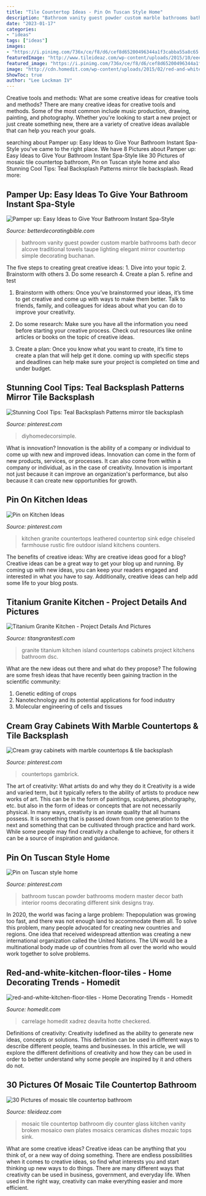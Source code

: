```yaml
---
title: "Tile Countertop Ideas - Pin On Tuscan Style Home"
description: "Bathroom vanity guest powder custom marble bathrooms bath decor alcove traditional towels taupe lighting elegant mirror countertop simple decorating buchanan"
date: "2023-01-17"
categories:
- "ideas"
tags: ["ideas"]
images:
- "https://i.pinimg.com/736x/ce/f8/d6/cef8d65200496344a1f3cabba55a8c65.jpg"
featuredImage: "http://www.tileideaz.com/wp-content/uploads/2015/10/eeea7cc483099e2109af4d6935cd293b.jpg"
featured_image: "https://i.pinimg.com/736x/ce/f8/d6/cef8d65200496344a1f3cabba55a8c65.jpg"
image: "http://cdn.homedit.com/wp-content/uploads/2015/02/red-and-white-kitchen-floor-tiles.jpg"
ShowToc: true
author: "Lee Lockman IV"
---
```



Creative tools and methods: What are some creative ideas for creative tools and methods?
There are many creative ideas for creative tools and methods. Some of the most common include music production, drawing, painting, and photography. Whether you're looking to start a new project or just create something new, there are a variety of creative ideas available that can help you reach your goals.

	

		
searching about Pamper up: Easy Ideas to Give Your Bathroom Instant Spa-Style you've came to the right place. We have 8 Pictures about Pamper up: Easy Ideas to Give Your Bathroom Instant Spa-Style like 30 Pictures of mosaic tile countertop bathroom, Pin on Tuscan style home and also Stunning Cool Tips: Teal Backsplash Patterns mirror tile backsplash. Read more:
		
    
## Pamper Up: Easy Ideas To Give Your Bathroom Instant Spa-Style

<img loading=lazy src="http://betterdecoratingbible.com/wp-content/uploads/2015/03/guest-bathroom-monogram-towels-better-decorating-bible-blog-luxurious-marble-countertop-sconce-lighting-taupe-walls.jpg" onerror="this.onerror=null;this.src='https://tse2.mm.bing.net/th?id=OIP._1HPI6tX7XwbODp9sDk83wHaKq&amp;pid=15.1';" alt="Pamper up: Easy Ideas to Give Your Bathroom Instant Spa-Style">

_Source: betterdecoratingbible.com_

>bathroom vanity guest powder custom marble bathrooms bath decor alcove traditional towels taupe lighting elegant mirror countertop simple decorating buchanan. 

	

The five steps to creating great creative ideas: 1. Dive into your topic 2. Brainstorm with others 3. Do some research 4. Create a plan 5. refine and test
1. Brainstorm with others: Once you’ve brainstormed your ideas, it’s time to get creative and come up with ways to make them better. Talk to friends, family, and colleagues for ideas about what you can do to improve your creativity.
2. Do some research: Make sure you have all the information you need before starting your creative process. Check out resources like online articles or books on the topic of creative ideas.

3. Create a plan: Once you know what you want to create, it’s time to create a plan that will help get it done. coming up with specific steps and deadlines can help make sure your project is completed on time and under budget.


    
## Stunning Cool Tips: Teal Backsplash Patterns Mirror Tile Backsplash

<img loading=lazy src="https://i.pinimg.com/736x/4d/bf/42/4dbf420393352023194fb556673e8a70.jpg" onerror="this.onerror=null;this.src='https://tse1.mm.bing.net/th?id=OIP.qMZwMuoiFg1Q4dMpDaF3vAHaLH&amp;pid=15.1';" alt="Stunning Cool Tips: Teal Backsplash Patterns mirror tile backsplash">

_Source: pinterest.com_

>diyhomedecorsimple. 

	

What is innovation?
Innovation is the ability of a company or individual to come up with new and improved ideas. Innovation can come in the form of new products, services, or processes. It can also come from within a company or individual, as in the case of creativity. Innovation is important not just because it can improve an organization's performance, but also because it can create new opportunities for growth.

    
## Pin On Kitchen Ideas

<img loading=lazy src="https://i.pinimg.com/736x/ce/f8/d6/cef8d65200496344a1f3cabba55a8c65.jpg" onerror="this.onerror=null;this.src='https://tse1.mm.bing.net/th?id=OIP.xnGY8X6QhTC4DMTk3LroiAHaLH&amp;pid=15.1';" alt="Pin on Kitchen Ideas">

_Source: pinterest.com_

>kitchen granite countertops leathered countertop sink edge chiseled farmhouse rustic fire outdoor island kitchens counters. 

	

The benefits of creative ideas: Why are creative ideas good for a blog?
Creative ideas can be a great way to get your blog up and running. By coming up with new ideas, you can keep your readers engaged and interested in what you have to say. Additionally, creative ideas can help add some life to your blog posts.

    
## Titanium Granite Kitchen - Project Details And Pictures

<img loading=lazy src="https://titangranitestl.com/wp-content/uploads/2015/10/DSC_8334-1030x736.jpg" onerror="this.onerror=null;this.src='https://tse2.mm.bing.net/th?id=OIP.f-fgt3-BgZl3zAkU6b6-2gHaFS&amp;pid=15.1';" alt="Titanium Granite Kitchen - Project Details And Pictures">

_Source: titangranitestl.com_

>granite titanium kitchen island countertops cabinets project kitchens bathroom dsc. 

	

What are the new ideas out there and what do they propose?
The following are some fresh ideas that have recently been gaining traction in the scientific community: 
1. Genetic editing of crops
2. Nanotechnology and its potential applications for food industry
3. Molecular engineering of cells and tissues 

    
## Cream Gray Cabinets With Marble Countertops &amp; Tile Backsplash

<img loading=lazy src="https://i.pinimg.com/736x/c2/26/5a/c2265ae5fcb3b891616cb7a4d1aac9c0.jpg" onerror="this.onerror=null;this.src='https://tse2.mm.bing.net/th?id=OIP.M2rvOaFfF8C-jm8HK2NGnQHaJ-&amp;pid=15.1';" alt="Cream gray cabinets with marble countertops &amp; tile backsplash">

_Source: pinterest.com_

>countertops gambrick. 

	

The art of creativity: What artists do and why they do it
Creativity is a wide and varied term, but it typically refers to the ability of artists to produce new works of art. This can be in the form of paintings, sculptures, photography, etc. but also in the form of ideas or concepts that are not necessarily physical. In many ways, creativity is an innate quality that all humans possess. It is something that is passed down from one generation to the next and something that can be cultivated through practice and hard work. While some people may find creativity a challenge to achieve, for others it can be a source of inspiration and guidance.

    
## Pin On Tuscan Style Home

<img loading=lazy src="https://i.pinimg.com/736x/2d/6c/81/2d6c813d3aafc76f7f8fadcb903102e2.jpg" onerror="this.onerror=null;this.src='https://tse4.mm.bing.net/th?id=OIP.Q4djD-VOdQRhHGs4wmvxwwHaKy&amp;pid=15.1';" alt="Pin on Tuscan style home">

_Source: pinterest.com_

>bathroom tuscan powder bathrooms modern master decor bath interior rooms decorating different sink designs tray. 

	

In 2020, the world was facing a large problem: Thepopulation was growing too fast, and there was not enough land to accommodate them all. To solve this problem, many people advocated for creating new countries and regions. One idea that received widespread attention was creating a new international organization called the United Nations. The UN would be a multinational body made up of countries from all over the world who would work together to solve problems.

    
## Red-and-white-kitchen-floor-tiles - Home Decorating Trends - Homedit

<img loading=lazy src="http://cdn.homedit.com/wp-content/uploads/2015/02/red-and-white-kitchen-floor-tiles.jpg" onerror="this.onerror=null;this.src='https://tse2.mm.bing.net/th?id=OIP._JrXOFh0MSgvPvJVHLQdSQHaLH&amp;pid=15.1';" alt="red-and-white-kitchen-floor-tiles - Home Decorating Trends - Homedit">

_Source: homedit.com_

>carrelage homedit xadrez deavita hotte checkered. 

	

Definitions of creativity:
Creativity isdefined as the ability to generate new ideas, concepts or solutions. This definition can be used in different ways to describe different people, teams and businesses. In this article, we will explore the different definitions of creativity and how they can be used in order to better understand why some people are inspired by it and others do not.

    
## 30 Pictures Of Mosaic Tile Countertop Bathroom

<img loading=lazy src="http://www.tileideaz.com/wp-content/uploads/2015/10/eeea7cc483099e2109af4d6935cd293b.jpg" onerror="this.onerror=null;this.src='https://tse3.mm.bing.net/th?id=OIP.YzILczHzLhl7oo9AWY7opgHaJ4&amp;pid=15.1';" alt="30 Pictures of mosaic tile countertop bathroom">

_Source: tileideaz.com_

>mosaic tile countertop bathroom diy counter glass kitchen vanity broken mosaico own plates mosaics ceramicas dishes mozaic tops sink. 

	

What are some creative ideas?
Creative ideas can be anything that you think of, or a new way of doing something. There are endless possibilities when it comes to creative ideas, so find what interests you and start thinking up new ways to do things. There are many different ways that creativity can be used in business, government, and everyday life. When used in the right way, creativity can make everything easier and more efficient.

